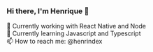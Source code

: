 ### Hi there, I'm Henrique 👋

<!--
**henrindex/henrindex** is a ✨ _special_ ✨ repository because its `README.md` (this file) appears on your GitHub profile.

Here are some ideas to get you started:

- 🔭 Currently working with React Native
- 🌱 Currently learning Javascript and Typescript
- 📫 How to reach me: @henrindex
-->

🔭 Currently working with React Native and Node
<br>
🌱 Currently learning Javascript and Typescript
<br>
📫 How to reach me: @henrindex

